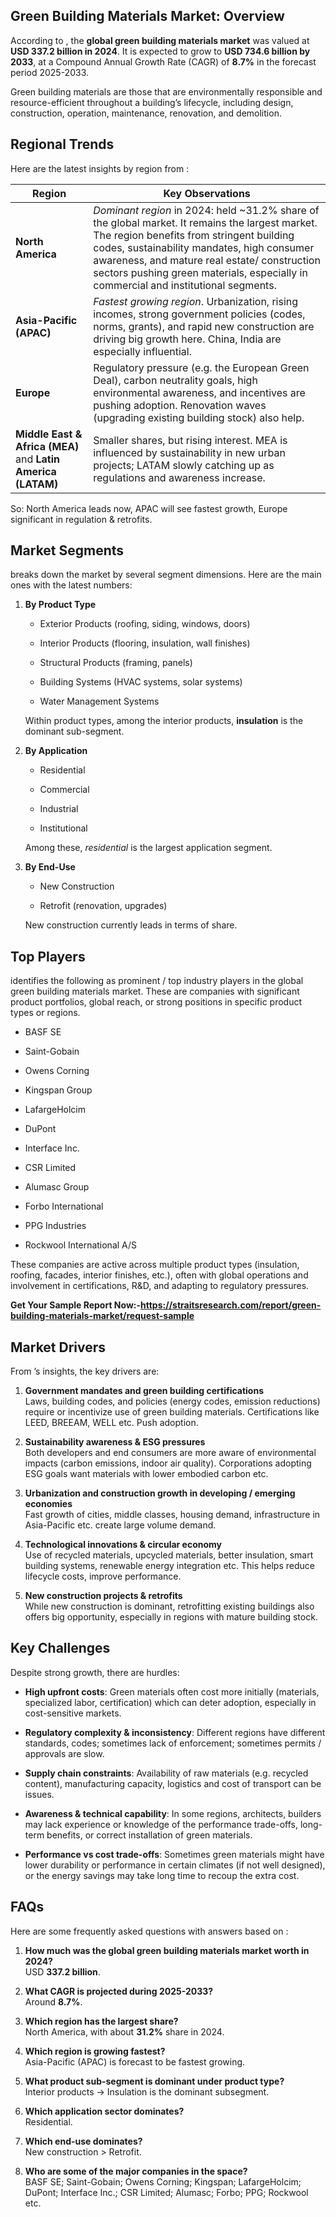 <h2 data-start="272" data-end="316">Green Building Materials Market: Overview</h2>
<p data-start="318" data-end="621">According to , the <strong data-start="353" data-end="395">global green building materials market</strong> was valued at <strong data-start="410" data-end="439">USD 337.2 billion in 2024</strong>. It is expected to grow to <strong data-start="467" data-end="496">USD 734.6 billion by 2033</strong>, at a Compound Annual Growth Rate (CAGR) of <strong data-start="541" data-end="549">8.7%</strong> in the forecast period 2025-2033.</p>
<p data-start="623" data-end="874">Green building materials are those that are environmentally responsible and resource-efficient throughout a building&rsquo;s lifecycle, including design, construction, operation, maintenance, renovation, and demolition.</p>
<h2 data-start="881" data-end="899">Regional Trends</h2>
<p data-start="901" data-end="962">Here are the latest insights by region from :</p>
<div class="_tableContainer_1rjym_1">
<div class="group w-fit _tableWrapper_1rjym_13 flex flex-col-reverse" tabindex="-1">
<table class="w-fit min-w-(--thread-content-width)" data-start="964" data-end="2225">
<thead data-start="964" data-end="993">
<tr data-start="964" data-end="993">
<th data-start="964" data-end="973" data-col-size="md">Region</th>
<th data-start="973" data-end="993" data-col-size="xl">Key Observations</th>
</tr>
</thead>
<tbody data-start="1004" data-end="2225">
<tr data-start="1004" data-end="1425">
<td data-start="1004" data-end="1024" data-col-size="md"><strong data-start="1006" data-end="1023">North America</strong></td>
<td data-start="1024" data-end="1425" data-col-size="xl"><em data-start="1026" data-end="1043">Dominant region</em> in 2024: held ~31.2% share of the global market. It remains the largest market. The region benefits from stringent building codes, sustainability mandates, high consumer awareness, and mature real estate/ construction sectors pushing green materials, especially in commercial and institutional segments.</td>
</tr>
<tr data-start="1426" data-end="1697">
<td data-start="1426" data-end="1452" data-col-size="md"><strong data-start="1428" data-end="1451">Asia-Pacific (APAC)</strong></td>
<td data-start="1452" data-end="1697" data-col-size="xl"><em data-start="1454" data-end="1478">Fastest growing region</em>. Urbanization, rising incomes, strong government policies (codes, norms, grants), and rapid new construction are driving big growth here. China, India are especially influential.</td>
</tr>
<tr data-start="1698" data-end="1960">
<td data-start="1698" data-end="1711" data-col-size="md"><strong data-start="1700" data-end="1710">Europe</strong></td>
<td data-start="1711" data-end="1960" data-col-size="xl">Regulatory pressure (e.g. the European Green Deal), carbon neutrality goals, high environmental awareness, and incentives are pushing adoption. Renovation waves (upgrading existing building stock) also help.</td>
</tr>
<tr data-start="1961" data-end="2225">
<td data-start="1961" data-end="2024" data-col-size="md"><strong data-start="1963" data-end="1993">Middle East &amp; Africa (MEA)</strong> and <strong data-start="1998" data-end="2023">Latin America (LATAM)</strong></td>
<td data-start="2024" data-end="2225" data-col-size="xl">Smaller shares, but rising interest. MEA is influenced by sustainability in new urban projects; LATAM slowly catching up as regulations and awareness increase.</td>
</tr>
</tbody>
</table>
</div>
</div>
<p data-start="2227" data-end="2331">So: North America leads now, APAC will see fastest growth, Europe significant in regulation &amp; retrofits.</p>
<h2 data-start="2338" data-end="2356">Market Segments</h2>
<p data-start="2358" data-end="2476">breaks down the market by several segment dimensions. Here are the main ones with the latest numbers:</p>
<ol data-start="2478" data-end="3405">
<li data-start="2478" data-end="2932">
<p data-start="2481" data-end="2502"><strong data-start="2481" data-end="2500">By Product Type</strong></p>
<ul data-start="2506" data-end="2793">
<li data-start="2506" data-end="2561">
<p data-start="2508" data-end="2561">Exterior Products (roofing, siding, windows, doors)</p>
</li>
<li data-start="2565" data-end="2624">
<p data-start="2567" data-end="2624">Interior Products (flooring, insulation, wall finishes)</p>
</li>
<li data-start="2628" data-end="2669">
<p data-start="2630" data-end="2669">Structural Products (framing, panels)</p>
</li>
<li data-start="2673" data-end="2723">
<p data-start="2675" data-end="2723">Building Systems (HVAC systems, solar systems)</p>
</li>
<li data-start="2727" data-end="2793">
<p data-start="2729" data-end="2793">Water Management Systems</p>
</li>
</ul>
<p data-start="2798" data-end="2932">Within product types, among the interior products, <strong data-start="2849" data-end="2863">insulation</strong> is the dominant sub-segment.</p>
</li>
<li data-start="2934" data-end="3183">
<p data-start="2937" data-end="2957"><strong data-start="2937" data-end="2955">By Application</strong></p>
<ul data-start="2961" data-end="3075">
<li data-start="2961" data-end="2976">
<p data-start="2963" data-end="2976">Residential</p>
</li>
<li data-start="2980" data-end="2994">
<p data-start="2982" data-end="2994">Commercial</p>
</li>
<li data-start="2998" data-end="3012">
<p data-start="3000" data-end="3012">Industrial</p>
</li>
<li data-start="3016" data-end="3071">
<p data-start="3018" data-end="3071">Institutional</p>
</li>
</ul>
<p data-start="3079" data-end="3183">Among these, <em data-start="3092" data-end="3105">residential</em> is the largest application segment.</p>
</li>
<li data-start="3185" data-end="3405">
<p data-start="3188" data-end="3204"><strong data-start="3188" data-end="3202">By End-Use</strong></p>
<ul data-start="3208" data-end="3307">
<li data-start="3208" data-end="3228">
<p data-start="3210" data-end="3228">New Construction</p>
</li>
<li data-start="3232" data-end="3307">
<p data-start="3234" data-end="3307">Retrofit (renovation, upgrades)</p>
</li>
</ul>
<p data-start="3312" data-end="3405">New construction currently leads in terms of share.</p>
</li>
</ol>
<h2 data-start="3412" data-end="3426">Top Players</h2>
<p data-start="3428" data-end="3721">identifies the following as prominent / top industry players in the global green building materials market. These are companies with significant product portfolios, global reach, or strong positions in specific product types or regions.</p>
<ul data-start="3723" data-end="3982">
<li data-start="3723" data-end="3734">
<p data-start="3725" data-end="3734">BASF SE</p>
</li>
<li data-start="3735" data-end="3751">
<p data-start="3737" data-end="3751">Saint-Gobain</p>
</li>
<li data-start="3752" data-end="3769">
<p data-start="3754" data-end="3769">Owens Corning</p>
</li>
<li data-start="3770" data-end="3788">
<p data-start="3772" data-end="3788">Kingspan Group</p>
</li>
<li data-start="3789" data-end="3806">
<p data-start="3791" data-end="3806">LafargeHolcim</p>
</li>
<li data-start="3807" data-end="3817">
<p data-start="3809" data-end="3817">DuPont</p>
</li>
<li data-start="3818" data-end="3836">
<p data-start="3820" data-end="3836">Interface Inc.</p>
</li>
<li data-start="3837" data-end="3852">
<p data-start="3839" data-end="3852">CSR Limited</p>
</li>
<li data-start="3853" data-end="3870">
<p data-start="3855" data-end="3870">Alumasc Group</p>
</li>
<li data-start="3871" data-end="3894">
<p data-start="3873" data-end="3894">Forbo International</p>
</li>
<li data-start="3895" data-end="3913">
<p data-start="3897" data-end="3913">PPG Industries</p>
</li>
<li data-start="3914" data-end="3982">
<p data-start="3916" data-end="3982">Rockwool International A/S</p>
</li>
</ul>
<p data-start="3984" data-end="4204">These companies are active across multiple product types (insulation, roofing, facades, interior finishes, etc.), often with global operations and involvement in certifications, R&amp;D, and adapting to regulatory pressures.</p>
<p data-start="3984" data-end="4204"><strong>Get Your Sample Report Now:-<a href="https://straitsresearch.com/report/green-building-materials-market/request-sample">https://straitsresearch.com/report/green-building-materials-market/request-sample</a>&nbsp;</strong></p>
<h2 data-start="4211" data-end="4228">Market Drivers</h2>
<p data-start="4230" data-end="4284">From &rsquo;s insights, the key drivers are:</p>
<ol data-start="4286" data-end="5624">
<li data-start="4286" data-end="4577">
<p data-start="4289" data-end="4577"><strong data-start="4289" data-end="4346">Government mandates and green building certifications</strong><br data-start="4346" data-end="4349" /> Laws, building codes, and policies (energy codes, emission reductions) require or incentivize use of green building materials. Certifications like LEED, BREEAM, WELL etc. Push adoption.</p>
</li>
<li data-start="4579" data-end="4864">
<p data-start="4582" data-end="4864"><strong data-start="4582" data-end="4626">Sustainability awareness &amp; ESG pressures</strong><br data-start="4626" data-end="4629" /> Both developers and end consumers are more aware of environmental impacts (carbon emissions, indoor air quality). Corporations adopting ESG goals want materials with lower embodied carbon etc.</p>
</li>
<li data-start="4866" data-end="5108">
<p data-start="4869" data-end="5108"><strong data-start="4869" data-end="4944">Urbanization and construction growth in developing / emerging economies</strong><br data-start="4944" data-end="4947" /> Fast growth of cities, middle classes, housing demand, infrastructure in Asia-Pacific etc. create large volume demand.</p>
</li>
<li data-start="5110" data-end="5386">
<p data-start="5113" data-end="5386"><strong data-start="5113" data-end="5161">Technological innovations &amp; circular economy</strong><br data-start="5161" data-end="5164" /> Use of recycled materials, upcycled materials, better insulation, smart building systems, renewable energy integration etc. This helps reduce lifecycle costs, improve performance.</p>
</li>
<li data-start="5388" data-end="5624">
<p data-start="5391" data-end="5624"><strong data-start="5391" data-end="5432">New construction projects &amp; retrofits</strong><br data-start="5432" data-end="5435" /> While new construction is dominant, retrofitting existing buildings also offers big opportunity, especially in regions with mature building stock.</p>
</li>
</ol>
<h2 data-start="5631" data-end="5648">Key Challenges</h2>
<p data-start="5650" data-end="5691">Despite strong growth, there are hurdles:</p>
<ul data-start="5693" data-end="6667">
<li data-start="5693" data-end="5912">
<p data-start="5695" data-end="5912"><strong data-start="5695" data-end="5717">High upfront costs</strong>: Green materials often cost more initially (materials, specialized labor, certification) which can deter adoption, especially in cost-sensitive markets.</p>
</li>
<li data-start="5913" data-end="6081">
<p data-start="5915" data-end="6081"><strong data-start="5915" data-end="5956">Regulatory complexity &amp; inconsistency</strong>: Different regions have different standards, codes; sometimes lack of enforcement; sometimes permits / approvals are slow.</p>
</li>
<li data-start="6082" data-end="6241">
<p data-start="6084" data-end="6241"><strong data-start="6084" data-end="6112">Supply chain constraints</strong>: Availability of raw materials (e.g. recycled content), manufacturing capacity, logistics and cost of transport can be issues.</p>
</li>
<li data-start="6242" data-end="6449">
<p data-start="6244" data-end="6449"><strong data-start="6244" data-end="6280">Awareness &amp; technical capability</strong>: In some regions, architects, builders may lack experience or knowledge of the performance trade-offs, long-term benefits, or correct installation of green materials.</p>
</li>
<li data-start="6450" data-end="6667">
<p data-start="6452" data-end="6667"><strong data-start="6452" data-end="6486">Performance vs cost trade-offs</strong>: Sometimes green materials might have lower durability or performance in certain climates (if not well designed), or the energy savings may take long time to recoup the extra cost.</p>
</li>
</ul>
<h2 data-start="6674" data-end="6681">FAQs</h2>
<p data-start="6683" data-end="6763">Here are some frequently asked questions with answers based on :</p>
<ol data-start="6765" data-end="7918">
<li data-start="6765" data-end="6910">
<p data-start="6768" data-end="6910"><strong data-start="6768" data-end="6842">How much was the global green building materials market worth in 2024?</strong><br data-start="6842" data-end="6845" /> USD <strong data-start="6852" data-end="6869">337.2 billion</strong>.</p>
</li>
<li data-start="6912" data-end="7021">
<p data-start="6915" data-end="7021"><strong data-start="6915" data-end="6959">What CAGR is projected during 2025-2033?</strong><br data-start="6959" data-end="6962" /> Around <strong data-start="6972" data-end="6980">8.7%</strong>.</p>
</li>
<li data-start="7023" data-end="7161">
<p data-start="7026" data-end="7161"><strong data-start="7026" data-end="7065">Which region has the largest share?</strong><br data-start="7065" data-end="7068" /> North America, with about <strong data-start="7097" data-end="7106">31.2%</strong> share in 2024.</p>
</li>
<li data-start="7163" data-end="7302">
<p data-start="7166" data-end="7302"><strong data-start="7166" data-end="7202">Which region is growing fastest?</strong><br data-start="7202" data-end="7205" /> Asia-Pacific (APAC) is forecast to be fastest growing.</p>
</li>
<li data-start="7304" data-end="7471">
<p data-start="7307" data-end="7471"><strong data-start="7307" data-end="7367">What product sub-segment is dominant under product type?</strong><br data-start="7367" data-end="7370" /> Interior products &rarr; Insulation is the dominant subsegment.</p>
</li>
<li data-start="7473" data-end="7573">
<p data-start="7476" data-end="7573"><strong data-start="7476" data-end="7515">Which application sector dominates?</strong><br data-start="7515" data-end="7518" /> Residential.</p>
</li>
<li data-start="7575" data-end="7680">
<p data-start="7578" data-end="7680"><strong data-start="7578" data-end="7606">Which end-use dominates?</strong><br data-start="7606" data-end="7609" /> New construction &gt; Retrofit.</p>
</li>
<li data-start="7682" data-end="7918">
<p data-start="7685" data-end="7918"><strong data-start="7685" data-end="7738">Who are some of the major companies in the space?</strong><br data-start="7738" data-end="7741" /> BASF SE; Saint-Gobain; Owens Corning; Kingspan; LafargeHolcim; DuPont; Interface Inc.; CSR Limited; Alumasc; Forbo; PPG; Rockwool etc.&nbsp;</p>
</li>
</ol>
